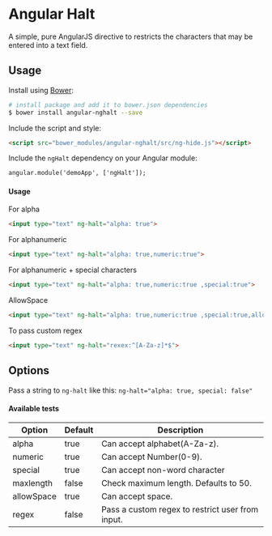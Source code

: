 # Angular Halt
A simple, pure  AngularJS directive to restricts the characters that may be entered into a text field.


## Usage
Install using [Bower](http://bower.io/):
```bash
# install package and add it to bower.json dependencies
$ bower install angular-nghalt --save
```

Include the script and style:
```html
<script src="bower_modules/angular-nghalt/src/ng-hide.js"></script>
```

Include the `ngHalt` dependency on your Angular module:
```html
angular.module('demoApp', ['ngHalt']);
```


#### Usage
For alpha 
```html
<input type="text" ng-halt="alpha: true">
```
For alphanumeric
```html
<input type="text" ng-halt="alpha: true,numeric:true">
```

For alphanumeric + special characters
```html
<input type="text" ng-halt="alpha: true,numeric:true ,special:true">
```

AllowSpace
```html
<input type="text" ng-halt="alpha: true,numeric:true ,special:true,allowSpace:true">
```

To pass custom regex
```html
<input type="text" ng-halt="rexex:^[A-Za-z]*$">
```

## Options
Pass a string to `ng-halt` like this: `ng-halt="alpha: true, special: false"`

#### Available tests
| **Option** | Default | Description                                                                                                               |
|------------|---------|---------------------------------------------------------------------------------------------------------------------------|
| alpha  | true    |  Can accept alphabet(A-Za-z).                                                                                                                  |
| numeric     | true    | Can accept Number(0-9).                                                                                                                  |
| special    | true    |  Can accept non-word character                                                                |
| maxlength    | false   | Check maximum length. Defaults to 50. |
| allowSpace    | true   | Can accept space. |
| regex    | false   | Pass a custom regex to restrict user from input. |

